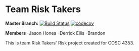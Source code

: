 Team Risk Takers
====================

**Master Branch:** [![Build Status](https://travis-ci.org/jdhonea/Risk.svg?branch=master)](https://travis-ci.org/jdhonea/Risk)
[![codecov](https://codecov.io/gh/jdhonea/Risk/branch/master/graph/badge.svg)](https://codecov.io/gh/jdhonea/Risk)

**Members**
-Jason Honea
-Derrick Ellis
-Brandon

This is team Risk Takers' Risk project created for COSC 4353.
